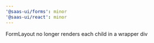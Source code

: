 ```yaml
---
'@saas-ui/forms': minor
'@saas-ui/react': minor
---
```


FormLayout no longer renders each child in a wrapper div
